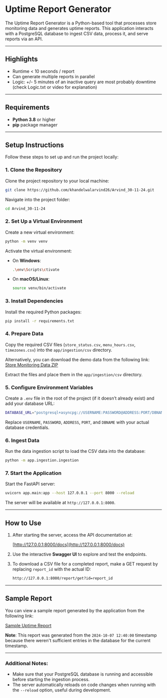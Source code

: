 
# Uptime Report Generator

The Uptime Report Generator is a Python-based tool that processes store monitoring data and generates uptime reports. This application interacts with a PostgreSQL database to ingest CSV data, process it, and serve reports via an API.

---

## Highlights

- Runtime < 10 seconds / report
- Can generate multiple reports in parallel
- Logic: +/- 5 minutes of an inactive query are most probably downtime (check Logic.txt or video for explanation)

---

## Requirements

- **Python 3.8** or higher
- **pip** package manager

---

## Setup Instructions

Follow these steps to set up and run the project locally:

### 1. Clone the Repository
Clone the project repository to your local machine:

```bash
git clone https://github.com/khandelwalarvind26/Arvind_30-11-24.git
```

Navigate into the project folder:

```bash
cd Arvind_30-11-24
```

### 2. Set Up a Virtual Environment
Create a new virtual environment:

```bash
python -m venv venv
```

Activate the virtual environment:

- On **Windows**:
  ```bash
  .\env\Scripts\ctivate
  ```

- On **macOS/Linux**:
  ```bash
  source venv/bin/activate
  ```

### 3. Install Dependencies
Install the required Python packages:

```bash
pip install -r requirements.txt
```

### 4. Prepare Data
Copy the required CSV files (`store_status.csv`, `menu_hours.csv`, `timezones.csv`) into the `app/ingestion/csv` directory.  

Alternatively, you can download the demo data from the following link:  
[Store Monitoring Data ZIP](https://storage.googleapis.com/hiring-problem-statements/store-monitoring-data.zip)

Extract the files and place them in the `app/ingestion/csv` directory.

### 5. Configure Environment Variables
Create a `.env` file in the root of the project (if it doesn’t already exist) and add your database URL:

```bash
DATABASE_URL="postgresql+asyncpg://USERNAME:PASSWORD@ADDRESS:PORT/DBNAME"
```

Replace `USERNAME`, `PASSWORD`, `ADDRESS`, `PORT`, and `DBNAME` with your actual database credentials.

### 6. Ingest Data
Run the data ingestion script to load the CSV data into the database:

```bash
python -m app.ingestion.ingestion
```

### 7. Start the Application
Start the FastAPI server:

```bash
uvicorn app.main:app --host 127.0.0.1 --port 8000 --reload
```

The server will be available at `http://127.0.0.1:8000`.

---

## How to Use

1. After starting the server, access the API documentation at:

   [http://127.0.0.1:8000/docs](http://127.0.0.1:8000/docs)

2. Use the interactive **Swagger UI** to explore and test the endpoints.

3. To download a CSV file for a completed report, make a GET request by replacing `report_id` with the actual ID:

   ```bash
   http://127.0.0.1:8000/report/get?id=report_id
   ```

---

## Sample Report

You can view a sample report generated by the application from the following link:

[Sample Uptime Report](https://drive.google.com/file/d/1Faocn79e8MmtELxCa9qHw-8Kfr1n9xc1/view?usp=sharing)

**Note**: This report was generated from the `2024-10-07 12:40:00` timestamp because there weren't sufficient entries in the database for the current timestamp.

---

### Additional Notes:
- Make sure that your PostgreSQL database is running and accessible before starting the ingestion process.
- The server automatically reloads on code changes when running with the `--reload` option, useful during development.

